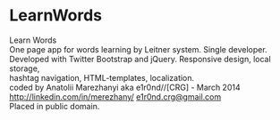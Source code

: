 LearnWords
==========

Learn Words<br>
One page app for words learning by Leitner system. Single developer.<br>
Developed with Twitter Bootstrap and jQuery. Responsive design, local storage,<br>
hashtag navigation, HTML-templates, localization.<br>
coded by Anatolii Marezhanyi aka e1r0nd//[CRG] - March 2014<br>
http://linkedin.com/in/merezhany/ e1r0nd.crg@gmail.com<br>
Placed in public domain.
